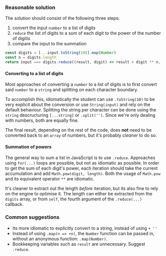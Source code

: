 ### Reasonable solution

The solution should consist of the following three steps:

1. convert the input `number` to a list of digits
2. `reduce` the list of digits to a _sum_ of each digit to the power of the number of digitis
3. compare the input to the summation

```javascript
const digits = [...input.toString(10)].map(Number)
const n = digits.length
return input === digits.reduce((result, digit) => result + digit ** n, 0)
```

#### Converting to a list of digits

Most approaches of converting a `number` to a list of digits is to first
convert said `number` to a `string` and splitting on each character boundary.

To accomplish this, idiomatically the student can use `.toString(10)` to be
very explicit about the conversion or use `String(input)` and rely on the
default behaviour. Splitting the string per character can be done using the
`string` descructuring `[...string]` or `.split('')`. Since we're only dealing
with numbers, both are equally fine.

The final result, depending on the rest of the code, does **not** need to be
converted back to an `array` of numbers, but it's probably _cleaner_ to do so.

#### Summation of powers

The general way to sum a list in JavaScript is to use `.reduce`. Approaches
using `for(...)` loops are possible, but not as idiomatic as possible. In order
to get the sum of each digit's power, each iteration should take the current
accumulation and add `Math.pow(digit, length)`. Both the usage of `Math.pow`
and its equivalent operator `**` are idiomatic.

It's cleaner to extract out the length _before_ iteration, but its also fine
to rely on the engine to optimise it. The length can either be extracted from
the `digits` array, or from `self`, the fourth argument of the `.reduce(...)`
callback.

### Common suggestions

- Its more idiomatic to explicitly convert to a string, instead of using `+ ''`
- Instead of using `.map(n => +n)`, the `Number` function can be passed in,
  without an anonymous function: `.map(Number)`.
- Bookkeeping variables such as `result` are unnecessary. Suggest `.reduce`.
